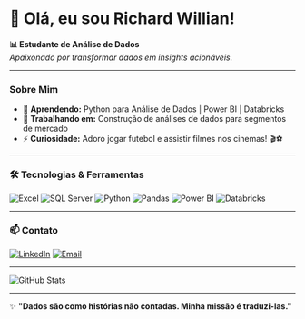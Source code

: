 # 👋 Olá, eu sou Richard Willian!

**📊 Estudante de Análise de Dados**  
*Apaixonado por transformar dados em insights acionáveis.*

---

### **Sobre Mim**
- 🌱 **Aprendendo:** Python para Análise de Dados | Power BI | Databricks  
- 🚀 **Trabalhando em:** Construção de análises de dados para segmentos de mercado  
- ⚡ **Curiosidade:** Adoro jogar futebol e assistir filmes nos cinemas! 🎬⚽  

---

### **🛠️ Tecnologias & Ferramentas**  
![Excel](https://img.shields.io/badge/Excel-217346?style=flat&logo=microsoftexcel&logoColor=white)
![SQL Server](https://img.shields.io/badge/SQL_Server-CC2927?style=flat&logo=microsoftsqlserver&logoColor=white)
![Python](https://img.shields.io/badge/Python-14354C?style=flat&logo=python&logoColor=white)
![Pandas](https://img.shields.io/badge/Pandas-61DAFB?style=flat&logo=pandas&logoColor=white)
![Power BI](https://img.shields.io/badge/PowerBI-F2C811?style=flat&logo=powerbi&logoColor=white)
![Databricks](https://img.shields.io/badge/Databricks-FF3621?style=flat&logo=databricks&logoColor=white)

---

### **📫 Contato**  
[![LinkedIn](https://img.shields.io/badge/LinkedIn-0A66C2?style=flat&logo=linkedin&logoColor=white)](https://www.linkedin.com/in/richardwmoliveira/)
[![Email](https://img.shields.io/badge/Email-EA4335?style=flat&logo=gmail&logoColor=white)](mailto:richardtrainer683@gmail.com)

---

![GitHub Stats](https://github-readme-stats.vercel.app/api?username=Richard-DevDSA&show_icons=true&theme=dark&hide_border=true)  

---

✨ **"Dados são como histórias não contadas. Minha missão é traduzi-las."**  
